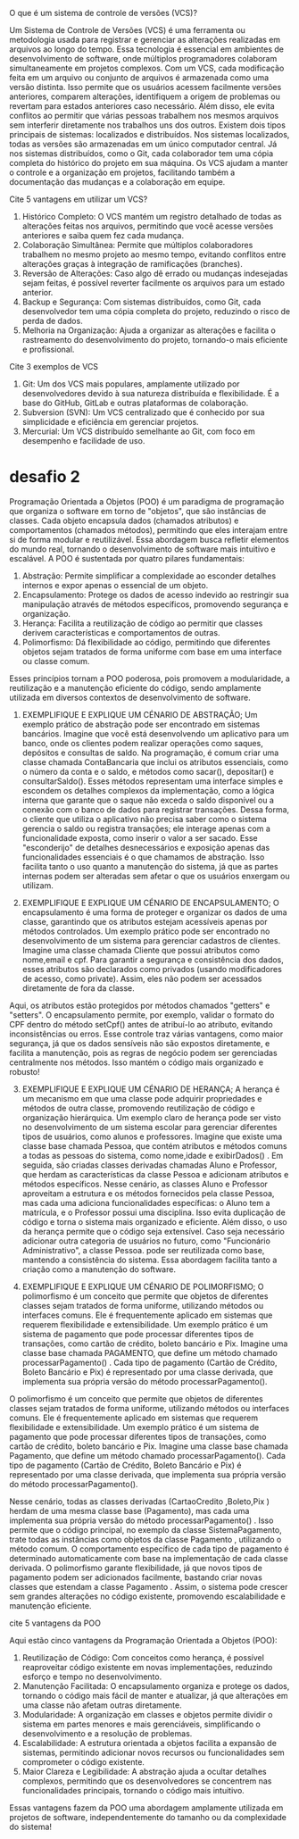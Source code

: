 O que é um sistema de controle de versões (VCS)?

Um Sistema de Controle de Versões (VCS) é uma ferramenta ou metodologia usada para registrar e gerenciar as alterações realizadas em arquivos ao longo do tempo. Essa tecnologia é essencial em ambientes de desenvolvimento de software, onde múltiplos programadores colaboram simultaneamente em projetos complexos.
Com um VCS, cada modificação feita em um arquivo ou conjunto de arquivos é armazenada como uma versão distinta. Isso permite que os usuários acessem facilmente versões anteriores, comparem alterações, identifiquem a origem de problemas ou revertam para estados anteriores caso necessário. Além disso, ele evita conflitos ao permitir que várias pessoas trabalhem nos mesmos arquivos sem interferir diretamente nos trabalhos uns dos outros.
Existem dois tipos principais de sistemas: localizados e distribuídos. Nos sistemas localizados, todas as versões são armazenadas em um único computador central. Já nos sistemas distribuídos, como o Git, cada colaborador tem uma cópia completa do histórico do projeto em sua máquina.
Os VCS ajudam a manter o controle e a organização em projetos, facilitando também a documentação das mudanças e a colaboração em equipe.


Cite 5 vantagens em utilizar um VCS?

1.  Histórico Completo: O VCS mantém um registro detalhado de todas as alterações feitas nos arquivos, permitindo que você acesse versões anteriores e saiba quem fez cada mudança.
2.  Colaboração Simultânea: Permite que múltiplos colaboradores trabalhem no mesmo projeto ao mesmo tempo, evitando conflitos entre alterações graças à integração de ramificações (branches).
3. Reversão de Alterações: Caso algo dê errado ou mudanças indesejadas sejam feitas, é possível reverter facilmente os arquivos para um estado anterior.
4. Backup e Segurança: Com sistemas distribuídos, como Git, cada desenvolvedor tem uma cópia completa do projeto, reduzindo o risco de perda de dados.
5. Melhoria na Organização: Ajuda a organizar as alterações e facilita o rastreamento do desenvolvimento do projeto, tornando-o mais eficiente e profissional.




Cite 3 exemplos de VCS


1. Git: Um dos VCS mais populares, amplamente utilizado por desenvolvedores devido à sua natureza distribuída e flexibilidade. É a base do GitHub, GitLab e outras plataformas de colaboração.
2. Subversion (SVN): Um VCS centralizado que é conhecido por sua simplicidade e eficiência em gerenciar projetos.
3.  Mercurial: Um VCS distribuído semelhante ao Git, com foco em desempenho e facilidade de uso.

# desafio 2

Programação Orientada a Objetos (POO) é um paradigma de programação que organiza o software em torno de "objetos", que são instâncias de classes. Cada objeto encapsula dados (chamados atributos) e comportamentos (chamados métodos), permitindo que eles interajam entre si de forma modular e reutilizável. Essa abordagem busca refletir elementos do mundo real, tornando o desenvolvimento de software mais intuitivo e escalável.
A POO é sustentada por quatro pilares fundamentais:

1.	Abstração: Permite simplificar a complexidade ao esconder detalhes internos e expor apenas o essencial de um objeto.
2.	Encapsulamento: Protege os dados de acesso indevido ao restringir sua manipulação através de métodos específicos, promovendo segurança e organização.
3.	Herança: Facilita a reutilização de código ao permitir que classes derivem características e comportamentos de outras.
4.	Polimorfismo: Dá flexibilidade ao código, permitindo que diferentes objetos sejam tratados de forma uniforme com base em uma interface ou classe comum.

Esses princípios tornam a POO poderosa, pois promovem a modularidade, a reutilização e a manutenção eficiente do código, sendo amplamente utilizada em diversos contextos de desenvolvimento de software.

1.	EXEMPLIFIQUE E EXPLIQUE UM CÉNARIO DE ABSTRAÇÃO;
Um exemplo prático de abstração pode ser encontrado em sistemas bancários. Imagine que você está desenvolvendo um aplicativo para um banco, onde os clientes podem realizar operações como saques, depósitos e consultas de saldo.
Na programação, é comum criar uma classe chamada ContaBancaria que inclui os atributos essenciais, como o número da conta e o saldo, e métodos como sacar(), depositar() e consultarSaldo(). Esses métodos representam uma interface simples e escondem os detalhes complexos da implementação, como a lógica interna que garante que o saque não exceda o saldo disponível ou a conexão com o banco de dados para registrar transações.
Dessa forma, o cliente que utiliza o aplicativo não precisa saber como o sistema gerencia o saldo ou registra transações; ele interage apenas com a funcionalidade exposta, como inserir o valor a ser sacado. Esse "esconderijo" de detalhes desnecessários e exposição apenas das funcionalidades essenciais é o que chamamos de abstração. Isso facilita tanto o uso quanto a manutenção do sistema, já que as partes internas podem ser alteradas sem afetar o que os usuários enxergam ou utilizam.

2.	EXEMPLIFIQUE E EXPLIQUE UM CÉNARIO DE ENCAPSULAMENTO;
O encapsulamento é uma forma de proteger e organizar os dados de uma classe, garantindo que os atributos estejam acessíveis apenas por métodos controlados. Um exemplo prático pode ser encontrado no desenvolvimento de um sistema para gerenciar cadastros de clientes.
Imagine uma classe chamada Cliente  que possui atributos como nome,email  e cpf. Para garantir a segurança e consistência dos dados, esses atributos são declarados como privados (usando modificadores de acesso, como private). Assim, eles não podem ser acessados diretamente de fora da classe.

Aqui, os atributos estão protegidos por métodos chamados "getters" e "setters". O encapsulamento permite, por exemplo, validar o formato do CPF dentro do método setCpf()  antes de atribuí-lo ao atributo, evitando inconsistências ou erros.
Esse controle traz várias vantagens, como maior segurança, já que os dados sensíveis não são expostos diretamente, e facilita a manutenção, pois as regras de negócio podem ser gerenciadas centralmente nos métodos. Isso mantém o código mais organizado e robusto!

3.	EXEMPLIFIQUE E EXPLIQUE UM CÉNARIO DE HERANÇA;
A herança é um mecanismo em que uma classe pode adquirir propriedades e métodos de outra classe, promovendo reutilização de código e organização hierárquica. Um exemplo claro de herança pode ser visto no desenvolvimento de um sistema escolar para gerenciar diferentes tipos de usuários, como alunos e professores.
Imagine que existe uma classe base chamada Pessoa, que contém atributos e métodos comuns a todas as pessoas do sistema, como nome,idade e  exibirDados() . Em seguida, são criadas classes derivadas chamadas Aluno e Professor, que herdam as características da classe  Pessoa e adicionam atributos e métodos específicos.
Nesse cenário, as classes Aluno e Professor  aproveitam a estrutura e os métodos fornecidos pela classe Pessoa, mas cada uma adiciona funcionalidades específicas: o Aluno  tem a matrícula, e o Professor possui uma disciplina. Isso evita duplicação de código e torna o sistema mais organizado e eficiente.
Além disso, o uso da herança permite que o código seja extensível. Caso seja necessário adicionar outra categoria de usuários no futuro, como "Funcionário Administrativo", a classe  Pessoa. pode ser reutilizada como base, mantendo a consistência do sistema. Essa abordagem facilita tanto a criação como a manutenção do software.


4.	EXEMPLIFIQUE E EXPLIQUE UM CÉNARIO DE POLIMORFISMO;
O polimorfismo é um conceito que permite que objetos de diferentes classes sejam tratados de forma uniforme, utilizando métodos ou interfaces comuns. Ele é frequentemente aplicado em sistemas que requerem flexibilidade e extensibilidade. Um exemplo prático é um sistema de pagamento que pode processar diferentes tipos de transações, como cartão de crédito, boleto bancário e Pix.
Imagine uma classe base chamada PAGAMENTO, que define um método chamado processarPagamento() . Cada tipo de pagamento (Cartão de Crédito, Boleto Bancário e Pix) é representado por uma classe derivada, que implementa sua própria versão do método processarPagamento().

O polimorfismo é um conceito que permite que objetos de diferentes classes sejam tratados de forma uniforme, utilizando métodos ou interfaces comuns. Ele é frequentemente aplicado em sistemas que requerem flexibilidade e extensibilidade. Um exemplo prático é um sistema de pagamento que pode processar diferentes tipos de transações, como cartão de crédito, boleto bancário e Pix.
Imagine uma classe base chamada Pagamento, que define um método chamado processarPagamento(). Cada tipo de pagamento (Cartão de Crédito, Boleto Bancário e Pix) é representado por uma classe derivada, que implementa sua própria versão do método processarPagamento().

Nesse cenário, todas as classes derivadas (CartaoCredito ,Boleto,Pix ) herdam de uma mesma classe base (Pagamento), mas cada uma implementa sua própria versão do método processarPagamento() . Isso permite que o código principal, no exemplo da classe SistemaPagamento, trate todas as instâncias como objetos da classe Pagamento , utilizando o método comum. O comportamento específico de cada tipo de pagamento é determinado automaticamente com base na implementação de cada classe derivada.
O polimorfismo garante flexibilidade, já que novos tipos de pagamento podem ser adicionados facilmente, bastando criar novas classes que estendam a classe Pagamento . Assim, o sistema pode crescer sem grandes alterações no código existente, promovendo escalabilidade e manutenção eficiente.

cite 5 vantagens da POO

Aqui estão cinco vantagens da Programação Orientada a Objetos (POO):

1.	Reutilização de Código: Com conceitos como herança, é possível reaproveitar código existente em novas implementações, reduzindo esforço e tempo no desenvolvimento.
2.	Manutenção Facilitada: O encapsulamento organiza e protege os dados, tornando o código mais fácil de manter e atualizar, já que alterações em uma classe não afetam outras diretamente.
3.	Modularidade: A organização em classes e objetos permite dividir o sistema em partes menores e mais gerenciáveis, simplificando o desenvolvimento e a resolução de problemas.
4.	Escalabilidade: A estrutura orientada a objetos facilita a expansão de sistemas, permitindo adicionar novos recursos ou funcionalidades sem comprometer o código existente.
5.	Maior Clareza e Legibilidade: A abstração ajuda a ocultar detalhes complexos, permitindo que os desenvolvedores se concentrem nas funcionalidades principais, tornando o código mais intuitivo.

Essas vantagens fazem da POO uma abordagem amplamente utilizada em projetos de software, independentemente do tamanho ou da complexidade do sistema!

